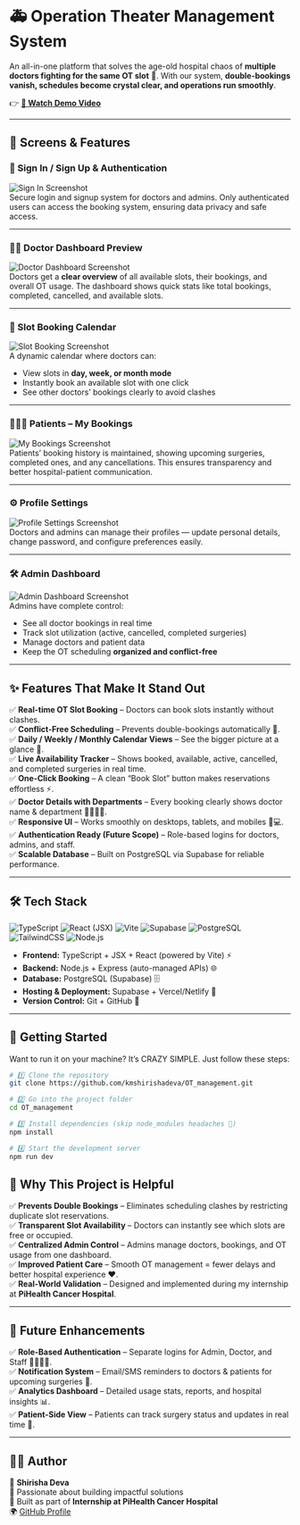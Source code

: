 # 🚑 Operation Theater Management System  

An all-in-one platform that solves the age-old hospital chaos of **multiple doctors fighting for the same OT slot** 🏥. With our system, **double-bookings vanish, schedules become crystal clear, and operations run smoothly**.  

👉 **[🎥 Watch Demo Video](https://www.loom.com/share/e4a6c90c1dbe478697bcd03533f7fc73?sid=7b5cd5a5-2a59-4d11-ae7a-f38fead9b341)**  

---


## 📸 Screens & Features  

### 🔑 Sign In / Sign Up & Authentication  
![Sign In Screenshot](screenshots/signin.png)  
Secure login and signup system for doctors and admins. Only authenticated users can access the booking system, ensuring data privacy and safe access.  

---

### 👨‍⚕️ Doctor Dashboard Preview  
![Doctor Dashboard Screenshot](screenshots/doctor_dashboard.png)  
Doctors get a **clear overview** of all available slots, their bookings, and overall OT usage. The dashboard shows quick stats like total bookings, completed, cancelled, and available slots.  

---

### 📅 Slot Booking Calendar  
![Slot Booking Screenshot](screenshots/slot_booking.png)  
A dynamic calendar where doctors can:  
- View slots in **day, week, or month mode**  
- Instantly book an available slot with one click  
- See other doctors’ bookings clearly to avoid clashes  

---

### 🧑‍🤝‍🧑 Patients – My Bookings  
![My Bookings Screenshot](screenshots/patient_bookings.png)  
Patients’ booking history is maintained, showing upcoming surgeries, completed ones, and any cancellations. This ensures transparency and better hospital-patient communication.  

---

### ⚙️ Profile Settings  
![Profile Settings Screenshot](screenshots/profile_settings.png)  
Doctors and admins can manage their profiles — update personal details, change password, and configure preferences easily.  

---

### 🛠️ Admin Dashboard  
![Admin Dashboard Screenshot](screenshots/admin_dashboard.png)  
Admins have complete control:  
- See all doctor bookings in real time  
- Track slot utilization (active, cancelled, completed surgeries)  
- Manage doctors and patient data  
- Keep the OT scheduling **organized and conflict-free**  

---


## ✨ Features That Make It Stand Out  

✅ **Real-time OT Slot Booking** – Doctors can book slots instantly without clashes.  
✅ **Conflict-Free Scheduling** – Prevents double-bookings automatically 🚫.  
✅ **Daily / Weekly / Monthly Calendar Views** – See the bigger picture at a glance 📅.  
✅ **Live Availability Tracker** – Shows booked, available, active, cancelled, and completed surgeries in real time.  
✅ **One-Click Booking** – A clean “Book Slot” button makes reservations effortless ⚡.  
✅ **Doctor Details with Departments** – Every booking clearly shows doctor name & department 👨‍⚕️👩‍⚕️.  
✅ **Responsive UI** – Works smoothly on desktops, tablets, and mobiles 📱💻.  
✅ **Authentication Ready (Future Scope)** – Role-based logins for doctors, admins, and staff.  
✅ **Scalable Database** – Built on PostgreSQL via Supabase for reliable performance.  

---
## 🛠️ Tech Stack  
  ![TypeScript](https://img.shields.io/badge/TypeScript-3178C6?style=for-the-badge&logo=typescript&logoColor=white)
  ![React (JSX)](https://img.shields.io/badge/React-20232A?style=for-the-badge&logo=react&logoColor=61DAFB)
  ![Vite](https://img.shields.io/badge/Vite-646CFF?style=for-the-badge&logo=vite&logoColor=FFD62E)
  ![Supabase](https://img.shields.io/badge/Supabase-3ECF8E?style=for-the-badge&logo=supabase&logoColor=white)
  ![PostgreSQL](https://img.shields.io/badge/PostgreSQL-316192?style=for-the-badge&logo=postgresql&logoColor=white)
  ![TailwindCSS](https://img.shields.io/badge/Tailwind_CSS-38B2AC?style=for-the-badge&logo=tailwind-css&logoColor=white)
  ![Node.js](https://img.shields.io/badge/Node.js-43853D?style=for-the-badge&logo=node-dot-js&logoColor=white)
- **Frontend:** TypeScript + JSX + React (powered by Vite) ⚡  
- **Backend:** Node.js + Express (auto-managed APIs) 🌐  
- **Database:** PostgreSQL (Supabase) 🗄️  
- **Hosting & Deployment:** Supabase + Vercel/Netlify 🚀  
- **Version Control:** Git + GitHub 🔗  

---

## 🚀 Getting Started  

Want to run it on your machine? It’s CRAZY SIMPLE. Just follow these steps:  

```bash
# 1️⃣ Clone the repository
git clone https://github.com/kmshirishadeva/OT_management.git

# 2️⃣ Go into the project folder
cd OT_management

# 3️⃣ Install dependencies (skip node_modules headaches 🙌)
npm install

# 4️⃣ Start the development server
npm run dev
```

## 🌟 Why This Project is Helpful  

✅ **Prevents Double Bookings** – Eliminates scheduling clashes by restricting duplicate slot reservations.  
✅ **Transparent Slot Availability** – Doctors can instantly see which slots are free or occupied.  
✅ **Centralized Admin Control** – Admins manage doctors, bookings, and OT usage from one dashboard.  
✅ **Improved Patient Care** – Smooth OT management = fewer delays and better hospital experience ❤️.  
✅ **Real-World Validation** – Designed and implemented during my internship at **PiHealth Cancer Hospital**.  

---

## 🔮 Future Enhancements  

✅ **Role-Based Authentication** – Separate logins for Admin, Doctor, and Staff 👨‍⚕️👩‍⚕️.  
✅ **Notification System** – Email/SMS reminders to doctors & patients for upcoming surgeries 📩.  
✅ **Analytics Dashboard** – Detailed usage stats, reports, and hospital insights 📊.  
✅ **Patient-Side View** – Patients can track surgery status and updates in real time 👥.  

---

## 👩‍💻 Author  

👤 **Shirisha Deva**  
🚀 Passionate about building impactful solutions  
🏥 Built as part of **Internship at PiHealth Cancer Hospital**  
🌍 [GitHub Profile](https://github.com/kmshirishadeva)  

